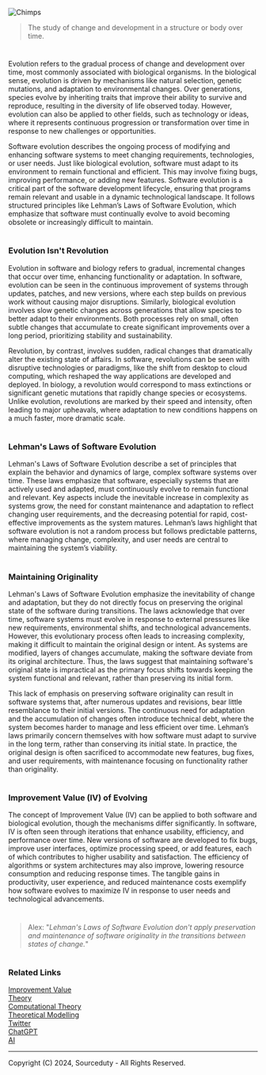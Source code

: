 ![Chimps](https://github.com/user-attachments/assets/1d56320b-4f57-4da7-ac01-ecd3a580028f)

> The study of change and development in a structure or body over time.

#

Evolution refers to the gradual process of change and development over time, most commonly associated with biological organisms. In the biological sense, evolution is driven by mechanisms like natural selection, genetic mutations, and adaptation to environmental changes. Over generations, species evolve by inheriting traits that improve their ability to survive and reproduce, resulting in the diversity of life observed today. However, evolution can also be applied to other fields, such as technology or ideas, where it represents continuous progression or transformation over time in response to new challenges or opportunities.

Software evolution describes the ongoing process of modifying and enhancing software systems to meet changing requirements, technologies, or user needs. Just like biological evolution, software must adapt to its environment to remain functional and efficient. This may involve fixing bugs, improving performance, or adding new features. Software evolution is a critical part of the software development lifecycle, ensuring that programs remain relevant and usable in a dynamic technological landscape. It follows structured principles like Lehman’s Laws of Software Evolution, which emphasize that software must continually evolve to avoid becoming obsolete or increasingly difficult to maintain.

#
### Evolution Isn't Revolution

Evolution in software and biology refers to gradual, incremental changes that occur over time, enhancing functionality or adaptation. In software, evolution can be seen in the continuous improvement of systems through updates, patches, and new versions, where each step builds on previous work without causing major disruptions. Similarly, biological evolution involves slow genetic changes across generations that allow species to better adapt to their environments. Both processes rely on small, often subtle changes that accumulate to create significant improvements over a long period, prioritizing stability and sustainability.

Revolution, by contrast, involves sudden, radical changes that dramatically alter the existing state of affairs. In software, revolutions can be seen with disruptive technologies or paradigms, like the shift from desktop to cloud computing, which reshaped the way applications are developed and deployed. In biology, a revolution would correspond to mass extinctions or significant genetic mutations that rapidly change species or ecosystems. Unlike evolution, revolutions are marked by their speed and intensity, often leading to major upheavals, where adaptation to new conditions happens on a much faster, more dramatic scale.

#
### Lehman's Laws of Software Evolution

Lehman's Laws of Software Evolution describe a set of principles that explain the behavior and dynamics of large, complex software systems over time. These laws emphasize that software, especially systems that are actively used and adapted, must continuously evolve to remain functional and relevant. Key aspects include the inevitable increase in complexity as systems grow, the need for constant maintenance and adaptation to reflect changing user requirements, and the decreasing potential for rapid, cost-effective improvements as the system matures. Lehman’s laws highlight that software evolution is not a random process but follows predictable patterns, where managing change, complexity, and user needs are central to maintaining the system’s viability.

#
### Maintaining Originality

Lehman's Laws of Software Evolution emphasize the inevitability of change and adaptation, but they do not directly focus on preserving the original state of the software during transitions. The laws acknowledge that over time, software systems must evolve in response to external pressures like new requirements, environmental shifts, and technological advancements. However, this evolutionary process often leads to increasing complexity, making it difficult to maintain the original design or intent. As systems are modified, layers of changes accumulate, making the software deviate from its original architecture. Thus, the laws suggest that maintaining software's original state is impractical as the primary focus shifts towards keeping the system functional and relevant, rather than preserving its initial form.

This lack of emphasis on preserving software originality can result in software systems that, after numerous updates and revisions, bear little resemblance to their initial versions. The continuous need for adaptation and the accumulation of changes often introduce technical debt, where the system becomes harder to manage and less efficient over time. Lehman’s laws primarily concern themselves with how software must adapt to survive in the long term, rather than conserving its initial state. In practice, the original design is often sacrificed to accommodate new features, bug fixes, and user requirements, with maintenance focusing on functionality rather than originality.

#
### Improvement Value (IV) of Evolving

The concept of Improvement Value (IV) can be applied to both software and biological evolution, though the mechanisms differ significantly. In software, IV is often seen through iterations that enhance usability, efficiency, and performance over time. New versions of software are developed to fix bugs, improve user interfaces, optimize processing speed, or add features, each of which contributes to higher usability and satisfaction. The efficiency of algorithms or system architectures may also improve, lowering resource consumption and reducing response times. The tangible gains in productivity, user experience, and reduced maintenance costs exemplify how software evolves to maximize IV in response to user needs and technological advancements.

#

> Alex: "*Lehman's Laws of Software Evolution don't apply preservation and maintenance of software originality in the transitions between states of change.*"

#
### Related Links

[Improvement Value](https://github.com/sourceduty/Improvement_Value)
<br>
[Theory](https://github.com/sourceduty/Theory)
<br>
[Computational Theory](https://github.com/sourceduty/Computational_Theory)
<br>
[Theoretical Modelling](https://github.com/sourceduty/Theoretical_Modelling)
<br>
[Twitter](https://github.com/sourceduty/Twitter)
<br>
[ChatGPT](https://github.com/sourceduty/ChatGPT)
<br>
[AI](https://github.com/sourceduty/AI)

***
Copyright (C) 2024, Sourceduty - All Rights Reserved.
